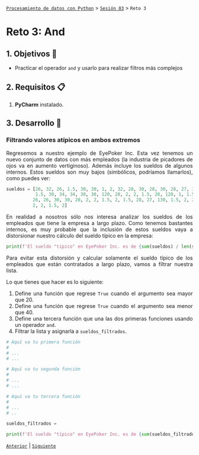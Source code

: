 [`Procesamiento de datos con Python`](../../Readme.md) > [`Sesión 03`](../Readme.md) > `Reto 3`

# Reto 3: And

<div style="text-align: justify;">

## 1. Objetivos :dart:

- Practicar el operador `and` y usarlo para realizar filtros más complejos

## 2. Requisitos :clipboard:

1. **PyCharm** instalado.

## 3. Desarrollo :rocket:

### Filtrando valores atípicos en ambos extremos

Regresemos a nuestro ejemplo de EyePoker Inc. Esta vez tenemos un nuevo conjunto de datos con más empleados (la industria de picadores de ojos va en aumento vertiginoso). Además incluye los sueldos de algunos internos. Estos sueldos son muy bajos (simbólicos, podríamos llamarlos), como puedes ver:

```python
sueldos = [26, 32, 26, 1.5, 30, 30, 1, 2, 32, 28, 30, 28, 30, 28, 27, 30, 110, 1.5, 2, 34, 30, 28, 26, 28, 2, 30, 28, 85, 25, 1.5,
           1.5, 30, 34, 34, 30, 30, 120, 28, 2, 2, 1.5, 28, 120, 1, 1.5, 125, 2, 1.5, 28, 29, 30, 34, 33, 28, 2, 1, 1.5, 26, 28,
          26, 26, 30, 30, 28, 2, 2, 1.5, 2, 1.5, 28, 27, 130, 1.5, 2, 26, 26, 28, 30, 30, 30, 28, 28, 1, 1, 135, 1, 1, 1.5, 2,
          2, 2, 1.5, 2]
```

En realidad a nosotros sólo nos interesa analizar los sueldos de los empleados que tiene la empresa a largo plazo. Como tenemos bastantes internos, es muy probable que la inclusión de estos sueldos vaya a distorsionar nuestro cálculo del sueldo típico en la empresa:

```python
print(f'El sueldo "típico" en EyePoker Inc. es de {sum(sueldos) / len(sueldos)}')
```

Para evitar esta distorsión y calcular solamente el sueldo típico de los empleados que están contratados a largo plazo, vamos a filtrar nuestra lista.

Lo que tienes que hacer es lo siguiente:

1. Define una función que regrese `True` cuando el argumento sea mayor que 20.
1. Define una función que regrese `True` cuando el argumento sea menor que 40.
1. Define una tercera función que una las dos primeras funciones usando un operador `and`.
1. Filtrar la lista y asignarla a `sueldos_filtrados`.

```python
# Aquí va tu primera función
#
# ...
# ...

# Aquí va tu segunda función
#
# ...
# ...

# Aquí va tu tercera función
#
# ...
# ..

sueldos_filtrados =

print(f'El sueldo "típico" en EyePoker Inc. es de {sum(sueldos_filtrados) / len(sueldos_filtrados)}')
```

[`Anterior`](../Readme.md) | [`Siguiente`](../Readme.md)

</div>